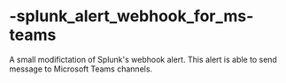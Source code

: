 # -splunk_alert_webhook_for_ms-teams
A small modifictation of Splunk's webhook alert. This alert is able to send message to Microsoft Teams channels.
